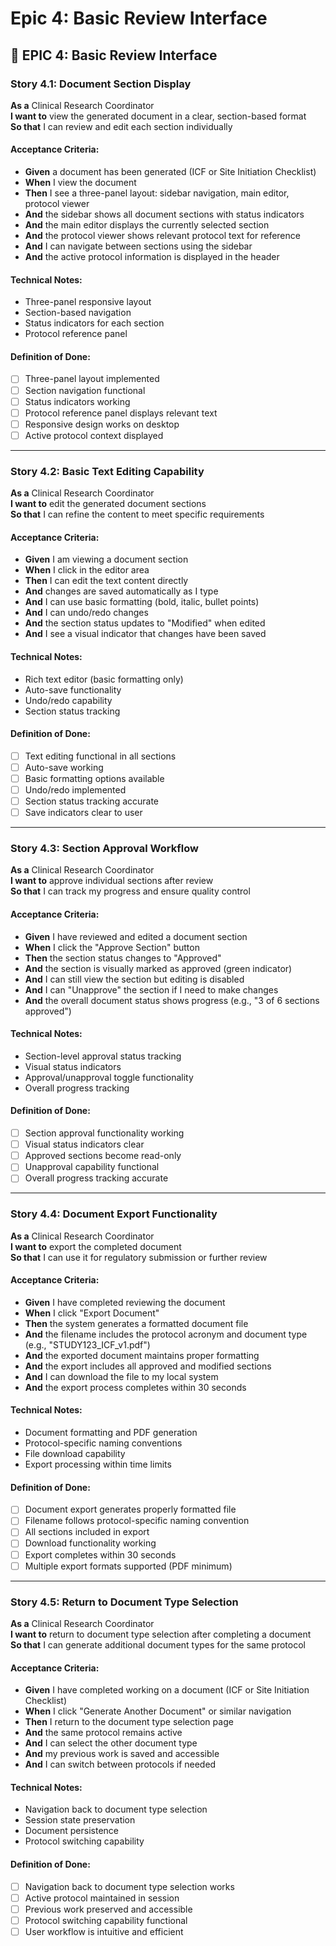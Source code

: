 # Epic 4: Basic Review Interface

## 📝 **EPIC 4: Basic Review Interface**

### **Story 4.1: Document Section Display**

**As a** Clinical Research Coordinator  
**I want to** view the generated document in a clear, section-based format  
**So that** I can review and edit each section individually

#### **Acceptance Criteria:**
- **Given** a document has been generated (ICF or Site Initiation Checklist)
- **When** I view the document
- **Then** I see a three-panel layout: sidebar navigation, main editor, protocol viewer
- **And** the sidebar shows all document sections with status indicators
- **And** the main editor displays the currently selected section
- **And** the protocol viewer shows relevant protocol text for reference
- **And** I can navigate between sections using the sidebar
- **And** the active protocol information is displayed in the header

#### **Technical Notes:**
- Three-panel responsive layout
- Section-based navigation
- Status indicators for each section
- Protocol reference panel

#### **Definition of Done:**
- [ ] Three-panel layout implemented
- [ ] Section navigation functional
- [ ] Status indicators working
- [ ] Protocol reference panel displays relevant text
- [ ] Responsive design works on desktop
- [ ] Active protocol context displayed

---

### **Story 4.2: Basic Text Editing Capability**

**As a** Clinical Research Coordinator  
**I want to** edit the generated document sections  
**So that** I can refine the content to meet specific requirements

#### **Acceptance Criteria:**
- **Given** I am viewing a document section
- **When** I click in the editor area
- **Then** I can edit the text content directly
- **And** changes are saved automatically as I type
- **And** I can use basic formatting (bold, italic, bullet points)
- **And** I can undo/redo changes
- **And** the section status updates to "Modified" when edited
- **And** I see a visual indicator that changes have been saved

#### **Technical Notes:**
- Rich text editor (basic formatting only)
- Auto-save functionality
- Undo/redo capability
- Section status tracking

#### **Definition of Done:**
- [ ] Text editing functional in all sections
- [ ] Auto-save working
- [ ] Basic formatting options available
- [ ] Undo/redo implemented
- [ ] Section status tracking accurate
- [ ] Save indicators clear to user

---

### **Story 4.3: Section Approval Workflow**

**As a** Clinical Research Coordinator  
**I want to** approve individual sections after review  
**So that** I can track my progress and ensure quality control

#### **Acceptance Criteria:**
- **Given** I have reviewed and edited a document section
- **When** I click the "Approve Section" button
- **Then** the section status changes to "Approved"
- **And** the section is visually marked as approved (green indicator)
- **And** I can still view the section but editing is disabled
- **And** I can "Unapprove" the section if I need to make changes
- **And** the overall document status shows progress (e.g., "3 of 6 sections approved")

#### **Technical Notes:**
- Section-level approval status tracking
- Visual status indicators
- Approval/unapproval toggle functionality
- Overall progress tracking

#### **Definition of Done:**
- [ ] Section approval functionality working
- [ ] Visual status indicators clear
- [ ] Approved sections become read-only
- [ ] Unapproval capability functional
- [ ] Overall progress tracking accurate

---

### **Story 4.4: Document Export Functionality**

**As a** Clinical Research Coordinator  
**I want to** export the completed document  
**So that** I can use it for regulatory submission or further review

#### **Acceptance Criteria:**
- **Given** I have completed reviewing the document
- **When** I click "Export Document"
- **Then** the system generates a formatted document file
- **And** the filename includes the protocol acronym and document type (e.g., "STUDY123_ICF_v1.pdf")
- **And** the exported document maintains proper formatting
- **And** the export includes all approved and modified sections
- **And** I can download the file to my local system
- **And** the export process completes within 30 seconds

#### **Technical Notes:**
- Document formatting and PDF generation
- Protocol-specific naming conventions
- File download capability
- Export processing within time limits

#### **Definition of Done:**
- [ ] Document export generates properly formatted file
- [ ] Filename follows protocol-specific naming convention
- [ ] All sections included in export
- [ ] Download functionality working
- [ ] Export completes within 30 seconds
- [ ] Multiple export formats supported (PDF minimum)

---

### **Story 4.5: Return to Document Type Selection**

**As a** Clinical Research Coordinator  
**I want to** return to document type selection after completing a document  
**So that** I can generate additional document types for the same protocol

#### **Acceptance Criteria:**
- **Given** I have completed working on a document (ICF or Site Initiation Checklist)
- **When** I click "Generate Another Document" or similar navigation
- **Then** I return to the document type selection page
- **And** the same protocol remains active
- **And** I can select the other document type
- **And** my previous work is saved and accessible
- **And** I can switch between protocols if needed

#### **Technical Notes:**
- Navigation back to document type selection
- Session state preservation
- Document persistence
- Protocol switching capability

#### **Definition of Done:**
- [ ] Navigation back to document type selection works
- [ ] Active protocol maintained in session
- [ ] Previous work preserved and accessible
- [ ] Protocol switching capability functional
- [ ] User workflow is intuitive and efficient